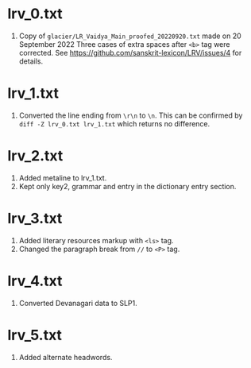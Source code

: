 # lrv_0.txt

1. Copy of `glacier/LR_Vaidya_Main_proofed_20220920.txt` made on 20 September 2022
Three cases of extra spaces after `<b>` tag were corrected. See https://github.com/sanskrit-lexicon/LRV/issues/4 for details.

# lrv_1.txt

1. Converted the line ending from `\r\n` to `\n`. This can be confirmed by `diff -Z lrv_0.txt lrv_1.txt` which returns no difference.

# lrv_2.txt

1. Added metaline to lrv_1.txt.
2. Kept only key2, grammar and entry in the dictionary entry section.

# lrv_3.txt

1. Added literary resources markup with `<ls>` tag.
2. Changed the paragraph break from `//` to `<P>` tag.

# lrv_4.txt

1. Converted Devanagari data to SLP1.

# lrv_5.txt

1. Added alternate headwords.

